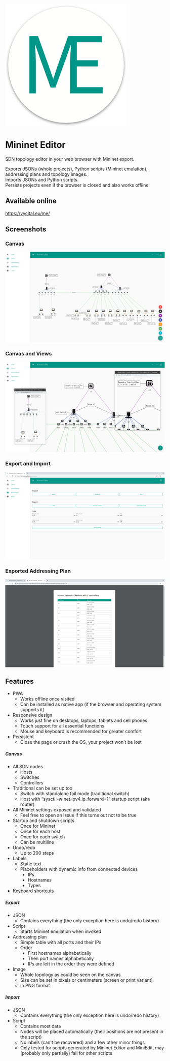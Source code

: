 ![Mininet Editor Logo](./public/img/icons/android-chrome-384x384.png)

# Mininet Editor
SDN topology editor in your web browser with Mininet export.

Exports JSONs (whole projects), Python scripts (Mininet emulation), addressing plans and topology images.\
Imports JSONs and Python scripts.\
Persists projects even if the browser is closed and also works offline.

## Available online
https://vycital.eu/me/

## Screenshots

### Canvas
![Canvas](./readme-assets/canvas.png)

### Canvas and Views
![Canvas and Views](./readme-assets/canvas-and-views.png)

### Export and Import
![Export and Import](./readme-assets/export.png)

### Exported Addressing Plan
![Exported Addressing Plan](./readme-assets/addressing-plan.png)

## Features
- PWA
  - Works offline once visited
  - Can be installed as native app (if the browser and operating system supports it)
- Responsive design
  - Works just fine on desktops, laptops, tablets and cell phones
  - Touch support for all essential functions
  - Mouse and keyboard is recommended for greater comfort
- Persistent
  - Close the page or crash the OS, your project won't be lost

##### Canvas
- All SDN nodes
  - Hosts
  - Switches
  - Controllers
- Traditional can be set up too
  - Switch with standalone fail mode (traditional switch)
  - Host with “sysctl -w net.ipv4.ip_forward=1” startup script (aka router)
- All Mininet settings exposed and validated
  - Feel free to open an issue if this turns out not to be true
- Startup and shutdown scripts
  - Once for Mininet
  - Once for each host
  - Once for each switch
  - Can be multiline
- Undo/redo
  - Up to 200 steps
- Labels
  - Static text
  - Placeholders with dynamic info from connected devices
    - IPs
    - Hostnames
    - Types
- Keyboard shortcuts

##### Export
- JSON
  - Contains everything (the only exception here is undo/redo history)
- Script
  - Starts Mininet emulation when invoked
- Addressing plan
  - Simple table with all ports and their IPs
  - Order
    - First hostnames alphabetically
    - Then port names alphabetically
    - IPs are left in the order they were defined
- Image
  - Whole topology as could be seen on the canvas
  - Size can be set in pixels or centimeters (screen or print variant)
  - In PNG format

##### Import
- JSON
  - Contains everything (the only exception here is undo/redo history)
- Script
  - Contains most data
  - Nodes will be placed automatically (their positions are not present in the script)
  - No labels (can't be recovered) and a few other minor things
  - Only tested for scripts generated by Mininet Editor and MiniEdit, may (probably only partially) fail for other scripts
